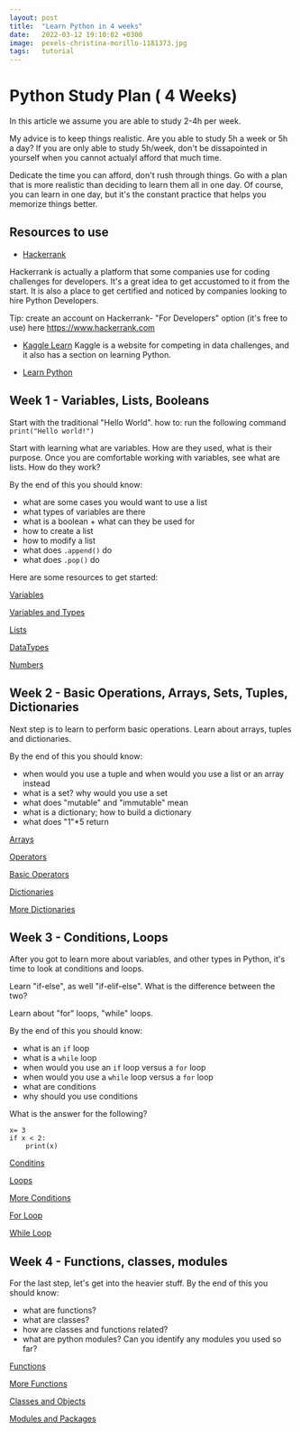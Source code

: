 ```yaml
---
layout: post
title:  "Learn Python in 4 weeks"
date:   2022-03-12 19:10:02 +0300
image:  pexels-christina-morillo-1181373.jpg
tags:   tutorial
---
```


# Python Study Plan ( 4 Weeks)

In this article we assume you are able to study 2-4h per week.

My advice is to keep things realistic. Are you able to study 5h a week or 5h a day? If you are only able to study 5h/week, don't be dissapointed in yourself when you cannot actualyl afford that much time. 

Dedicate the time you can afford, don't rush through things.  Go with a plan that is more realistic than deciding to learn them all in one day. Of course, you can learn in one day, but it's the constant practice that helps you memorize things better.


## Resources to use

- [Hackerrank](https://www.hackerrank.com/domains/python)

Hackerrank is actually a platform that some companies use for coding challenges for developers. It's a great idea to get accustomed to it from the start. It is also a place to get certified and noticed by companies looking to hire Python Developers. 

Tip: create an account on Hackerrank- "For Developers" option (it's free to use) here https://www.hackerrank.com 

- [Kaggle Learn](https://www.kaggle.com/learn/python)
Kaggle is a website for competing in data challenges, and it also has a section on learning Python. 

- [Learn Python](https://www.learnpython.org)


## Week 1 - Variables, Lists, Booleans
Start with the traditional "Hello World".
how to: run the following command `print("Hello world!")` 

Start with learning what are variables. How are they used, what is their purpose. Once you are comfortable working with variables, see what are lists. How do they work? 

By the end of this you should know:

- what are some cases you would want to use a list
- what types of variables are there
- what is a boolean + what can they be used for
- how to create a list
- how to modify a list
- what does `.append()` do
- what does `.pop()` do

Here are some resources to get started: 

[Variables](https://www.w3schools.com/python/python_variables.asp)

[Variables and Types](https://www.learnpython.org/en/Variables_and_Types)

[Lists](https://www.learnpython.org/en/Lists)

[DataTypes](https://www.w3schools.com/python/python_datatypes.asp)

[Numbers](https://www.w3schools.com/python/python_numbers.asp)


## Week 2 - Basic Operations, Arrays, Sets, Tuples, Dictionaries
Next step is to learn to perform basic operations. Learn about arrays, tuples and dictionaries.

By the end of this you should know:

- when would you use a tuple and when would you use a list or an array instead
- what is a set? why would you use a set
- what does "mutable" and "immutable" mean
- what is a dictionary; how to build a dictionary 
- what does "1"*5 return 

[Arrays](https://www.w3schools.com/python/python_arrays.asp)

[Operators](https://www.w3schools.com/python/python_operators.asp)

[Basic Operators](https://www.learnpython.org/en/Basic_Operators)

[Dictionaries](https://www.learnpython.org/en/Dictionaries)

[More Dictionaries](https://www.w3schools.com/python/python_dictionaries.asp)


## Week 3 - Conditions, Loops
After you got to learn more about variables, and other types in Python, it's time to look at conditions and loops. 

Learn "if-else", as well "if-elif-else". What is the difference between the two? 

Learn about "for" loops, "while" loops.

By the end of this you should know: 

- what is an `if` loop
- what is a `while` loop
- when would you use an `if` loop versus a `for` loop
- when would you use a `while` loop versus a `for` loop
- what are conditions
- why should you use conditions

What is the answer for the following? 
```
x= 3
if x < 2:
    print(x)
```

[Conditins](https://www.learnpython.org/en/Conditions)

[Loops](https://www.learnpython.org/en/Loops)

[More Conditions](https://www.w3schools.com/python/python_conditions.asp)

[For Loop](https://www.w3schools.com/python/python_for_loops.asp)

[While Loop](https://www.w3schools.com/python/python_while_loops.asp)


## Week 4 - Functions, classes, modules

For the last step, let's get into the heavier stuff. By the end of this you should know:
- what are functions?
- what are classes? 
- how are classes and functions related?
- what are python modules? Can you identify any modules you used so far?

[Functions](https://www.learnpython.org/en/Functions)

[More Functions](https://www.w3schools.com/python/python_functions.asp)

[Classes and Objects](https://www.learnpython.org/en/Classes_and_Objects)

[Modules and Packages](https://www.learnpython.org/en/Modules_and_Packages)

